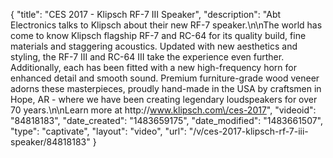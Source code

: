 {
    "title": "CES 2017 - Klipsch RF-7 III Speaker",
    "description": "Abt Electronics talks to Klipsch about their new RF-7 speaker.\n\nThe world has come to know Klipsch flagship RF-7 and RC-64 for its quality build, fine materials and staggering acoustics. Updated with new aesthetics and styling, the RF-7 III and RC-64 III take the experience even further. Additionally, each has been fitted with a new high-frequency horn for enhanced detail and smooth sound. Premium furniture-grade wood veneer adorns these masterpieces, proudly hand-made in the USA by craftsmen in Hope, AR - where we have been creating legendary loudspeakers for over 70 years.\n\nLearn more at http:\/\/www.klipsch.com\/ces-2017",
    "videoid": "84818183",
    "date_created": "1483659175",
    "date_modified": "1483661507",
    "type": "captivate",
    "layout": "video",
    "url": "\/v\/ces-2017-klipsch-rf-7-iii-speaker\/84818183"
}
